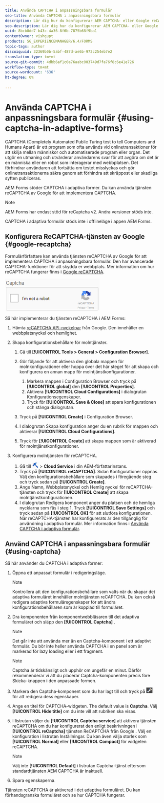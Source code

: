 ```yaml
---
title: Använda CAPTCHA i anpassningsbara formulär
seo-title: Använda CAPTCHA i anpassningsbara formulär
description: Lär dig hur du konfigurerar AEM CAPTCHA- eller Google reCAPTCHA-tjänsten i adaptiva formulär.
seo-description: Lär dig hur du konfigurerar AEM CAPTCHA- eller Google reCAPTCHA-tjänsten i adaptiva formulär.
uuid: 8bcb0dd7-b43c-4a36-8f6b-7875b68f9ba1
contentOwner: vishgupt
products: SG_EXPERIENCEMANAGER/6.4/FORMS
topic-tags: author
discoiquuid: 32369b0b-5abf-487d-ae6b-972c254eb7e2
translation-type: tm+mt
source-git-commit: 4dbb6af1c0a76aabc003749d7fa76f8c6e41e726
workflow-type: tm+mt
source-wordcount: '636'
ht-degree: 0%

---
```



# Använda CAPTCHA i anpassningsbara formulär {#using-captcha-in-adaptive-forms}

CAPTCHA (Completely Automated Public Turing test to tell Computers and Humans Apart) är ett program som ofta används vid onlinetransaktioner för att skilja mellan människor och automatiserade program eller organ. Det utgör en utmaning och utvärderar användarens svar för att avgöra om det är en människa eller en robot som interagerar med webbplatsen. Det förhindrar användaren att fortsätta om testet misslyckas och gör onlinetransaktionerna säkra genom att förhindra att skräppost eller skadliga syften publiceras.

AEM Forms stöder CAPTCHA i adaptiva former. Du kan använda tjänsten reCAPTCHA av Google för att implementera CAPTCHA.

>[!NOTE]
>
>AEM Forms har endast stöd för reCaptcha v2. Andra versioner stöds inte.
>
>CAPTCHA i adaptiva formulär stöds inte i offlineläge i appen AEM Forms.

## Konfigurera ReCAPTCHA-tjänsten av Google {#google-recaptcha}

Formulärförfattare kan använda tjänsten reCAPTCHA av Google för att implementera CAPTCHA i anpassningsbara formulär. Den har avancerade CAPTCHA-funktioner för att skydda er webbplats. Mer information om hur reCAPTCHA fungerar finns i [Google reCAPTCHA](https://developers.google.com/recaptcha/).

![recaptcha](assets/recaptcha.png)

Så här implementerar du tjänsten reCAPTCHA i AEM Forms:

1. Hämta [reCAPTCHA API-nyckelpar](https://www.google.com/recaptcha/admin) från Google. Den innehåller en webbplatsnyckel och hemlighet.
1. Skapa konfigurationsbehållare för molntjänster.

   1. Gå till **[!UICONTROL Tools > General > Configuration Browser]**.
   1. Gör följande för att aktivera den globala mappen för molnkonfigurationer eller hoppa över det här steget för att skapa och konfigurera en annan mapp för molntjänstkonfigurationer.

      1. Markera mappen i Configuration Browser och tryck på **[!UICONTROL global]** den **[!UICONTROL Properties]**.
      1. Aktivera **[!UICONTROL Cloud Configurations]** i dialogrutan Konfigurationsegenskaper.
      1. Tryck för **[!UICONTROL Save & Close]** att spara konfigurationen och stänga dialogrutan.
   1. Tryck på **[!UICONTROL Create]** i Configuration Browser.
   1. I dialogrutan Skapa konfiguration anger du en rubrik för mappen och aktiverar **[!UICONTROL Cloud Configurations]**.
   1. Tryck för **[!UICONTROL Create]** att skapa mappen som är aktiverad för molntjänstkonfigurationer.


1. Konfigurera molntjänsten för reCAPTCHA.

   1. Gå till ![verktyg](assets/tools.png) > **Cloud Service** i din AEM-författarinstans.
   1. Tryck på **[!UICONTROL reCAPTCHA]**. Sidan Konfigurationer öppnas. Välj den konfigurationsbehållare som skapades i föregående steg och tryck sedan på **[!UICONTROL Create]**.
   1. Ange Namn, Webbplatsnyckel och Hemlig nyckel för reCAPTCHA-tjänsten och tryck för **[!UICONTROL Create]** att skapa molntjänstkonfigurationen.
   1. I dialogrutan Redigera komponent anger du platsen och de hemliga nycklarna som fås i steg 1. Tryck **[!UICONTROL Save Settings]** och tryck sedan på **[!UICONTROL OK]** för att slutföra konfigurationen.
   När reCAPTCHA-tjänsten har konfigurerats är den tillgänglig för användning i adaptiva formulär. Mer information finns i [Använda CAPTCHA i adaptiva formulär](#using-captcha).

## Använd CAPTCHA i anpassningsbara formulär {#using-captcha}

Så här använder du CAPTCHA i adaptiva former:

1. Öppna ett anpassat formulär i redigeringsläge.

   >[!NOTE]
   >
   >Kontrollera att den konfigurationsbehållare som valts när du skapar det adaptiva formuläret innehåller molntjänsten reCAPTCHA. Du kan också redigera adaptiva formuläregenskaper för att ändra konfigurationsbehållaren som är kopplad till formuläret.

1. Dra komponenten från komponentwebbläsaren till det adaptiva formuläret och släpp den **[!UICONTROL Captcha]** .

   >[!NOTE]
   >
   >Det går inte att använda mer än en Captcha-komponent i ett adaptivt formulär. Du bör inte heller använda CAPTCHA i en panel som är markerad för lazy loading eller i ett fragment.

   >[!NOTE]
   >
   >Captcha är tidskänsligt och upphör om ungefär en minut. Därför rekommenderar vi att du placerar Captcha-komponenten precis före Skicka-knappen i den anpassade formen.

1. Markera den Captcha-komponent som du har lagt till och tryck på ![cmpr](assets/cmppr.png) för att redigera dess egenskaper.
1. Ange en titel för CAPTCHA-widgeten. The default value is **Captcha**. Välj **[!UICONTROL Hide title]** om du inte vill att rubriken ska visas.
1. I listrutan väljer du **[!UICONTROL Captcha service]** att aktivera tjänsten reCAPTCHA om du har konfigurerat den enligt beskrivningen i **[!UICONTROL reCaptcha]** tjänsten ReCAPTCHA från Google [](#google-recaptcha). Välj en konfiguration i listrutan Inställningar. Du kan även välja storlek som **[!UICONTROL Normal]** eller **[!UICONTROL Compact]** för widgeten reCAPTCHA.

   >[!NOTE]
   >
   >Välj inte **[!UICONTROL Default]** i listrutan Captcha-tjänst eftersom standardtjänsten AEM CAPTCHA är inaktuell.

1. Spara egenskaperna.

Tjänsten reCAPTCHA är aktiverad i det adaptiva formuläret. Du kan förhandsgranska formuläret och se hur CAPTCHA fungerar.
